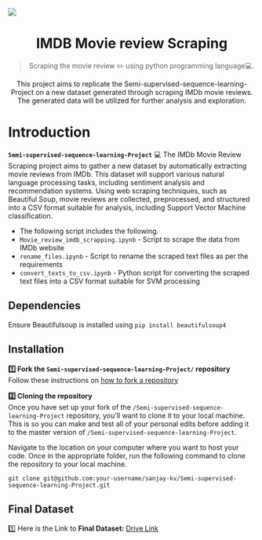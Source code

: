 <img src="https://raw.githubusercontent.com/sanjay-kv/Semi-supervised-sequence-learning-Project/main/imdb_review_scrapping/Header_images/Imdb_scrapping.png" align="center"/>

<h1 align="center">IMDB Movie review Scraping</h1>
<blockquote align="center">Scraping the movie review ✏️ using python programming language💻.  </blockquote>
<p align="center">This project aims to replicate the Semi-supervised-sequence-learning-Project on a new dataset generated through scraping IMDb movie reviews. The generated data will be utilized for further analysis and exploration. 
 </p>



# Introduction

**`Semi-supervised-sequence-learning-Project`** :computer: The IMDb Movie Review Scraping project aims to gather a new dataset by automatically extracting movie reviews from IMDb. This dataset will support various natural language processing tasks, including sentiment analysis and recommendation systems. Using web scraping techniques, such as Beautiful Soup, movie reviews are collected, preprocessed, and structured into a CSV format suitable for analysis, including Support Vector Machine classification.

- The following script includes the following.
- `Movie_review_imdb_scrapping.ipynb` - Script to scrape the data from IMDb website
- `rename_files.ipynb` - Script to rename the scraped text files as per the requirements
- `convert_texts_to_csv.ipynb` - Python script for converting the scraped text files into a CSV format suitable for SVM processing



## Dependencies

Ensure Beautifulsoup is installed using `pip install beautifulsoup4`

## Installation

**1️⃣ Fork the `Semi-supervised-sequence-learning-Project/` repository**  
Follow these instructions on [how to fork a repository](https://help.github.com/en/articles/fork-a-repo)

**2️⃣ Cloning the repository**  
Once you have set up your fork of the `/Semi-supervised-sequence-learning-Project` repository, you'll want to clone it to your local machine. This is so you can make and test all of your personal edits before adding it to the master version of `/Semi-supervised-sequence-learning-Project`.

Navigate to the location on your computer where you want to host your code. Once in the appropriate folder, run the following command to clone the repository to your local machine.

```
git clone git@github.com:your-username/sanjay-kv/Semi-supervised-sequence-learning-Project.git
```

## Final Dataset

1️⃣ Here is the Link to **Final Dataset:** [Drive Link](https://drive.google.com/file/d/1sTNAeuy-99Hao0V5AOVznLXyDJC2zuFn/view?usp=sharing)



